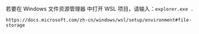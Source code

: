 若要在 Windows 文件资源管理器 中打开 WSL 项目，请输入：`explorer.exe .`

```
https://docs.microsoft.com/zh-cn/windows/wsl/setup/environment#file-storage
```

